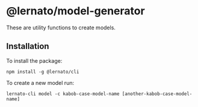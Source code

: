 # @lernato/model-generator

These are utility functions to create models.

## Installation

To install the package:

    npm install -g @lernato/cli

To create a new model run:

    lernato-cli model -c kabob-case-model-name [another-kabob-case-model-name]
